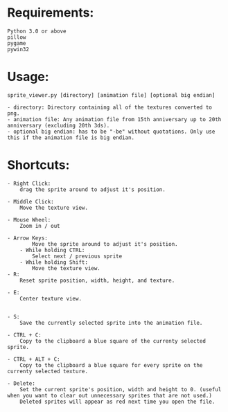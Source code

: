 # Requirements:
	Python 3.0 or above
	pillow
	pygame
	pywin32
	

# Usage: 
	sprite_viewer.py [directory] [animation file] [optional big endian]

	- directory: Directory containing all of the textures converted to png.
	- animation file: Any animation file from 15th anniversary up to 20th anniversary (excluding 20th 3ds).
	- optional big endian: has to be "-be" without quotations. Only use this if the animation file is big endian.

# Shortcuts:
	- Right Click:
		drag the sprite around to adjust it's position.
	
	- Middle Click:
		Move the texture view.
	
	- Mouse Wheel:
		Zoom in / out
	
	- Arrow Keys: 
			Move the sprite around to adjust it's position.
		- While holding CTRL:
			Select next / previous sprite
		- While holding Shift:
			Move the texture view.
	- R: 
		Reset sprite position, width, height, and texture.
		
	- E:
		Center texture view.
	
		
	- S:
		Save the currently selected sprite into the animation file.
		
	- CTRL + C: 
		Copy to the clipboard a blue square of the currenty selected sprite.
		
	- CTRL + ALT + C: 
		Copy to the clipboard a blue square for every sprite on the currenty selected texture.
	
	- Delete:
		Set the current sprite's position, width and height to 0. (useful when you want to clear out unnecessary sprites that are not used.)
		Deleted sprites will appear as red next time you open the file.
